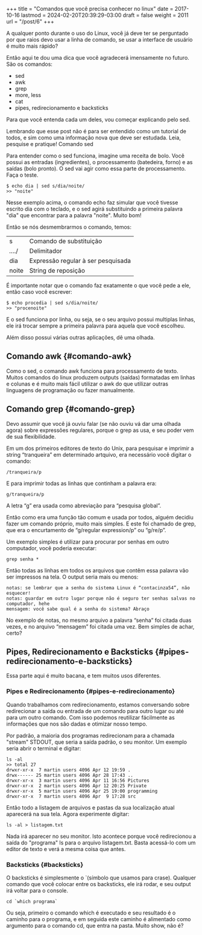 +++
title = "Comandos que você precisa conhecer no linux"
date = 2017-10-16
lastmod = 2024-02-20T20:39:29-03:00
draft = false
weight = 2011
url = "/post/6"
+++

A qualquer ponto durante o uso do Linux, você já deve ter se perguntado por que
raios devo usar a linha de comando, se usar a interface de usuário é muito mais
rápido?

Então aqui te dou uma dica que você agradecerá imensamente no futuro. São os
comandos:

-   sed
-   awk
-   grep
-   more, less
-   cat
-   pipes, redirecionamento e backsticks

Para que você entenda cada um deles, vou começar explicando pelo sed.

Lembrando que esse post não é para ser entendido como um tutorial de todos, e
sim como uma informação nova que deve ser estudada. Leia, pesquise e pratique!
Comando sed

Para entender como o sed funciona, imagine uma receita de bolo. Você possui as
entradas (ingredientes), o processamento (batedeira, forno) e as saídas (bolo
pronto). O sed vai agir como essa parte de processamento. Faça o teste.

```shell
$ echo dia | sed s/dia/noite/
>> "noite"
```

Nesse exemplo acima, o comando echo faz simular que você tivesse escrito dia com
o teclado, e o sed agirá substituindo a primeira palavra "dia" que encontrar
para a palavra "noite". Muito bom!

Então se nós desmembrarmos o comando, temos:

|         |                                    |
|---------|------------------------------------|
| s       | Comando de substituição            |
| _.._../ | Delimitador                        |
| dia     | Expressão regular à ser pesquisada |
| noite   | String de reposição                |

É importante notar que o comando faz exatamente o que você pede a ele, então
caso você escrever:

```shell
$ echo procedia | sed s/dia/noite/
>> "procenoite"
```

E o sed funciona por linha, ou seja, se o seu arquivo possui multiplas linhas,
ele irá trocar sempre a primeira palavra para aquela que você escolheu.

Além disso possui várias outras aplicações, dê uma olhada.


## Comando awk {#comando-awk}

Como o sed, o comando awk funciona para processamento de texto. Muitos comandos
do linux produzem outputs (saídas) formatadas em linhas e colunas e é muito mais
fácil utilizar o awk do que utilizar outras linguagens de programação ou fazer
manualmente.


## Comando grep {#comando-grep}

Devo assumir que você já ouviu falar (se não ouviu vá dar uma olhada agora)
sobre expressões regulares, porque o grep as usa, e seu poder vem de sua
flexibilidade.

Em um dos primeiros editores de texto do Unix, para pesquisar e imprimir a
string “tranqueira” em determinado artquivo, era necessário você digitar o
comando:

`/tranqueira/p`

E para imprimir todas as linhas que continham a palavra era:

`g/tranqueira/p`

A letra “g” era usada como abreviação para “pesquisa global”.

Então como era uma função tão comum e usada por todos, alguém decidiu fazer um
comando próprio, muito mais simples. E este foi chamado de grep, que era o
encurtamento de “g/regular expression/p” ou “g/re/p”.

Um exemplo simples é utilizar para procurar por senhas em outro computador, você
poderia executar:

`grep senha *`

Então todas as linhas em todos os arquivos que contêm essa palavra vão ser
impressos na tela. O output seria mais ou menos:

```text
notas: se lembrar que a senha do sistema Linux é “contacinza54”, não esquecer!
notas: guardar em outro lugar porque não é seguro ter senhas salvas no computador, hehe
mensagem: você sabe qual é a senha do sistema? Abraço
```

No exemplo de notas, no mesmo arquivo a palavra “senha” foi citada duas vezes, e
no arquivo “mensagem” foi citada uma vez. Bem simples de achar, certo?


## Pipes, Redirecionamento e Backsticks {#pipes-redirecionamento-e-backsticks}

Essa parte aqui é muito bacana, e tem muitos usos diferentes.


### Pipes e Redirecionamento {#pipes-e-redirecionamento}

Quando trabalhamos com redirecionamento, estamos conversando sobre redirecionar a saída ou entrada de um comando para outro lugar ou até para um outro comando. Com isso podemos reutilizar fácilmente as informações que nos são dadas e otimizar nosso tempo.

Por padrão, a maioria dos programas redirecionam para a chamada "stream" STDOUT, que seria a saída padrão, o seu monitor. Um exemplo seria abrir o terminal e digitar:

```shell
ls -al
>> total 27
drwxr-xr-x  7 martin users 4096 Apr 12 19:59 .
drwx------ 25 martin users 4096 Apr 28 17:43 ..
drwxr-xr-x  3 martin users 4096 Apr 11 16:56 Pictures
drwxr-xr-x  2 martin users 4096 Apr 12 20:25 Private
drwxr-xr-x  5 martin users 4096 Apr 25 19:00 programming
drwxr-xr-x  7 martin users 4096 Apr  9 17:28 src
```

Então todo a listagem de arquivos e pastas da sua localização atual aparecerá na
sua tela. Agora experimente digitar:

```shell
ls -al > listagem.txt
```

Nada irá aparecer no seu monitor. Isto acontece porque você redirecionou a saída
do "programa" ls para o arquivo listagem.txt. Basta acessá-lo com um editor de
texto e verá a mesma coisa que antes.


### Backsticks {#backsticks}

O backsticks é simplesmente o \`(símbolo que usamos para crase). Qualquer comando
que você colocar entre os backsticks, ele irá rodar, e seu output irá voltar
para o console.

```shell
cd `which programa`
```

Ou seja, primeiro o comando which é executado e seu resultado é o caminho para o
programa, e em seguida este caminho é alimentado como argumento para o comando
cd, que entra na pasta. Muito show, não é?
